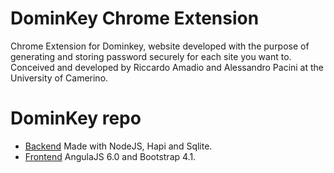 # DominKey Chrome Extension
Chrome Extension for Dominkey, website developed with the purpose of generating and storing password securely for each site you want to. Conceived and developed by Riccardo Amadio and Alessandro Pacini at the University of Camerino.

# DominKey repo
* [Backend](https://github.com/rokity/PasswordManager_UnicamWebProject/)
  Made with NodeJS, Hapi and Sqlite.
* [Frontend](https://github.com/rokity/Frontend_PasswordManager_UnicamWebProject)
  AngulaJS 6.0 and Bootstrap 4.1.
